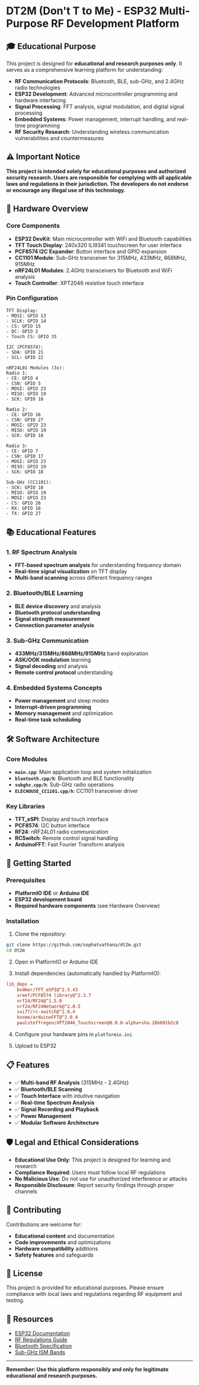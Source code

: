 # DT2M (Don't T to Me) - ESP32 Multi-Purpose RF Development Platform

## 🎓 Educational Purpose

This project is designed for **educational and research purposes only**. It serves as a comprehensive learning platform for understanding:

- **RF Communication Protocols**: Bluetooth, BLE, sub-GHz, and 2.4GHz radio technologies
- **ESP32 Development**: Advanced microcontroller programming and hardware interfacing
- **Signal Processing**: FFT analysis, signal modulation, and digital signal processing
- **Embedded Systems**: Power management, interrupt handling, and real-time programming
- **RF Security Research**: Understanding wireless communication vulnerabilities and countermeasures

## ⚠️ Important Notice

**This project is intended solely for educational purposes and authorized security research. Users are responsible for complying with all applicable laws and regulations in their jurisdiction. The developers do not endorse or encourage any illegal use of this technology.**

## 🔧 Hardware Overview

### Core Components
- **ESP32 DevKit**: Main microcontroller with WiFi and Bluetooth capabilities
- **TFT Touch Display**: 240x320 ILI9341 touchscreen for user interface
- **PCF8574 I2C Expander**: Button interface and GPIO expansion
- **CC1101 Module**: Sub-GHz transceiver for 315MHz, 433MHz, 868MHz, 915MHz
- **nRF24L01 Modules**: 2.4GHz transceivers for Bluetooth and WiFi analysis
- **Touch Controller**: XPT2046 resistive touch interface

### Pin Configuration
```
TFT Display:
- MOSI: GPIO 13
- SCLK: GPIO 14
- CS: GPIO 15
- DC: GPIO 2
- Touch CS: GPIO 33

I2C (PCF8574):
- SDA: GPIO 21
- SCL: GPIO 22

nRF24L01 Modules (3x):
Radio 1:
- CE: GPIO 4
- CSN: GPIO 5
- MOSI: GPIO 23
- MISO: GPIO 19
- SCK: GPIO 18

Radio 2:
- CE: GPIO 16
- CSN: GPIO 27
- MOSI: GPIO 23
- MISO: GPIO 19
- SCK: GPIO 18

Radio 3:
- CE: GPIO 7
- CSN: GPIO 17
- MOSI: GPIO 23
- MISO: GPIO 19
- SCK: GPIO 18

Sub-GHz (CC1101):
- SCK: GPIO 18
- MISO: GPIO 19
- MOSI: GPIO 23
- CS: GPIO 26
- RX: GPIO 16
- TX: GPIO 27
```

## 📚 Educational Features

### 1. RF Spectrum Analysis
- **FFT-based spectrum analysis** for understanding frequency domain
- **Real-time signal visualization** on TFT display
- **Multi-band scanning** across different frequency ranges

### 2. Bluetooth/BLE Learning
- **BLE device discovery** and analysis
- **Bluetooth protocol understanding**
- **Signal strength measurement**
- **Connection parameter analysis**

### 3. Sub-GHz Communication
- **433MHz/315MHz/868MHz/915MHz** band exploration
- **ASK/OOK modulation** learning
- **Signal decoding** and analysis
- **Remote control protocol** understanding

### 4. Embedded Systems Concepts
- **Power management** and sleep modes
- **Interrupt-driven programming**
- **Memory management** and optimization
- **Real-time task scheduling**

## 🛠️ Software Architecture

### Core Modules
- **`main.cpp`**: Main application loop and system initialization
- **`bluetooth.cpp/h`**: Bluetooth and BLE functionality
- **`subghz.cpp/h`**: Sub-GHz radio operations
- **`ELECHOUSE_CC1101.cpp/h`**: CC1101 transceiver driver

### Key Libraries
- **TFT_eSPI**: Display and touch interface
- **PCF8574**: I2C button interface
- **RF24**: nRF24L01 radio communication
- **RCSwitch**: Remote control signal handling
- **ArduinoFFT**: Fast Fourier Transform analysis

## 🚀 Getting Started

### Prerequisites
- **PlatformIO IDE** or **Arduino IDE**
- **ESP32 development board**
- **Required hardware components** (see Hardware Overview)

### Installation
1. Clone the repository:
```bash
git clone https://github.com/sophatvathana/dt2m.git
cd dt2m
```

2. Open in PlatformIO or Arduino IDE

3. Install dependencies (automatically handled by PlatformIO):
```ini
lib_deps = 
    bodmer/TFT_eSPI@^2.5.43
    xreef/PCF8574 library@^2.3.7
    nrf24/RF24@^1.5.0
    nrf24/RF24Network@^2.0.5
    sui77/rc-switch@^2.6.4
    kosme/arduinoFFT@^2.0.4
    paulstoffregen/XPT2046_Touchscreen@0.0.0-alpha+sha.26b691b2c8
```

4. Configure your hardware pins in `platformio.ini`

5. Upload to ESP32

## 📋 Features

- ✅ **Multi-band RF Analysis** (315MHz - 2.4GHz)
- ✅ **Bluetooth/BLE Scanning**
- ✅ **Touch Interface** with intuitive navigation
- ✅ **Real-time Spectrum Analysis**
- ✅ **Signal Recording and Playback**
- ✅ **Power Management**
- ✅ **Modular Software Architecture**

## 🛡️ Legal and Ethical Considerations

- **Educational Use Only**: This project is designed for learning and research
- **Compliance Required**: Users must follow local RF regulations
- **No Malicious Use**: Do not use for unauthorized interference or attacks
- **Responsible Disclosure**: Report security findings through proper channels

## 🤝 Contributing

Contributions are welcome for:
- **Educational content** and documentation
- **Code improvements** and optimizations
- **Hardware compatibility** additions
- **Safety features** and safeguards

## 📄 License

This project is provided for educational purposes. Please ensure compliance with local laws and regulations regarding RF equipment and testing.

## 🔗 Resources

- [ESP32 Documentation](https://docs.espressif.com/projects/esp-idf/en/latest/)
- [RF Regulations Guide](https://www.fcc.gov/engineering-technology/electromagnetic-compatibility-division/radio-frequency-safety/faq/rf-safety)
- [Bluetooth Specification](https://www.bluetooth.com/specifications/)
- [Sub-GHz ISM Bands](https://en.wikipedia.org/wiki/ISM_radio_band)

---

**Remember: Use this platform responsibly and only for legitimate educational and research purposes.**
